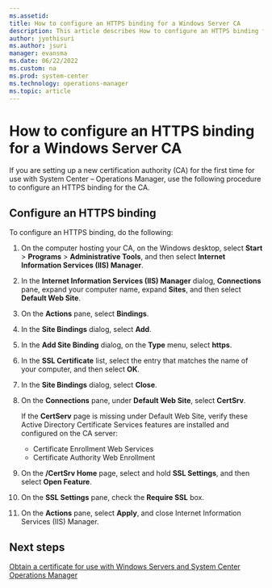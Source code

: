 ```yaml
---
ms.assetid: 
title: How to configure an HTTPS binding for a Windows Server CA
description: This article describes How to configure an HTTPS binding for a Windows Server CA.
author: jyothisuri
ms.author: jsuri
manager: evansma
ms.date: 06/22/2022
ms.custom: na
ms.prod: system-center
ms.technology: operations-manager
ms.topic: article
---
```


# How to configure an HTTPS binding for a Windows Server CA

If you are setting up a new certification authority (CA) for the first time for use with System Center – Operations Manager, use the following procedure to configure an HTTPS binding for the CA.

## Configure an HTTPS binding

To configure an HTTPS binding, do the following:

1. On the computer hosting your CA, on the Windows desktop, select **Start** > **Programs** > **Administrative Tools**, and  then select **Internet Information Services (IIS) Manager**.

2. In the **Internet Information Services (IIS) Manager** dialog, **Connections** pane, expand your computer name, expand **Sites**, and then select **Default Web Site**.

3. On the **Actions** pane, select **Bindings**.

4. In the **Site Bindings** dialog, select **Add**.

5. In the **Add Site Binding** dialog, on the **Type** menu, select **https**.

6. In the **SSL Certificate** list, select the entry that matches the name of your computer, and then select **OK**.

7. In the **Site Bindings** dialog, select **Close**.

8. On the **Connections** pane, under **Default Web Site**, select **CertSrv**.

   If the **CertServ** page is missing under Default Web Site, verify these Active Directory Certificate Services features are installed and configured on the CA server: 

   - Certificate Enrollment Web Services 
   - Certificate Authority Web Enrollment 

9. On the **/CertSrv Home** page, select and hold **SSL Settings**, and then select **Open Feature**.

10. On the **SSL Settings** pane, check the **Require SSL** box.

11. On the **Actions** pane, select **Apply**, and close Internet Information Services (IIS) Manager.

## Next steps

[Obtain a certificate for use with Windows Servers and System Center Operations Manager](obtain-certificate-windows-server-and-operations-manager.md)